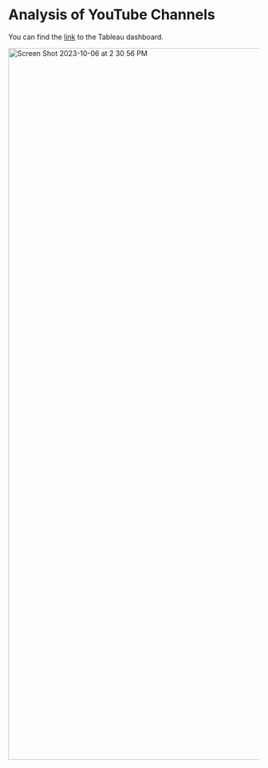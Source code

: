 # Analysis of YouTube Channels

You can find the [link](https://public.tableau.com/views/AnalysisofYouTubeChannels/Dashboard1?:language=en-US&:display_count=n&:origin=viz_share_link) to the Tableau dashboard. 


<img width="1425" alt="Screen Shot 2023-10-06 at 2 30 56 PM" src="https://github.com/JonathanMoreno14/data-analysis-projects/assets/11635523/c2c18183-db31-404b-8e5a-15db5571210b">

